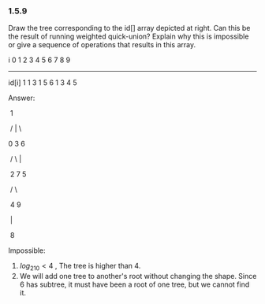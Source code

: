 ### 1.5.9
Draw the tree corresponding to the id[] array depicted at right. Can this be the result of running weighted quick-union? Explain why this is impossible or give a sequence of operations that results in this array.

i	     	 0	1	2	3	4	5	6	7	8	9

-----

id[i]		1	1	3	1	5	6	1	3	4	5



Answer:

​            1		

​     /      |       \

0         3         6

​         /     \      | 

​	 2		7      5

​					/      \

​                  4         9

​                  |

​                   8

Impossible:

1. $log_210 < 4$ , The tree is higher than 4.
2. We will add one tree to another's root without changing the shape. Since 6 has subtree, it must have been a root of one tree, but we cannot find it. 
